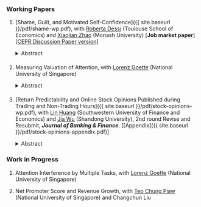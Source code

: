 ### Working Papers

1. [Shame, Guilt, and Motivated Self-Confidence]({{ site.baseurl }}/pdf/shame-wp.pdf), with [Roberta Dessí](https://sites.google.com/view/robertadessi/home) (Toulouse School of Economics) and [Xiaojian Zhao](https://sites.google.com/site/xjzhao81) (Monash University) [**Job market paper**]<br>[[CEPR Discussion Paper version](https://cepr.org/publications/dp18629)]
    <details style="margin-bottom: 20px">
        <summary style="display:list-item; cursor:pointer;">Abstract</summary>
        <blockquote>
            The available evidence from anthropology, economics, and psychology suggests that sensitivity to the emotions of shame and guilt varies across cultures.
            So does (over)confidence in ability and skills.
            Is there a connection between these observations?
            We address this question theoretically and empirically.
            We find significant evidence, consistent with our model, of a negative relationship between the cultural importance of shame relative to guilt and individual confidence.
            The relationship holds across countries, and for U.S. immigrants relative to their culture of origin.
        </blockquote>
    </details>

2. Measuring Valuation of Attention, with [Lorenz Goette](https://fass.nus.edu.sg/ecs/people/lorenz-goette/) (National University of Singapore)
    <details style="margin-bottom: 20px">
        <summary style="display:list-item; cursor:pointer;">Abstract</summary>
        <blockquote>
            Do people value their attention optimally?
            Existing findings suggest that individuals systematically undervalue by how much attention-increasing technologies, in particular reminders, can boost their chance of completing future tasks.
            In a theory-driven experiment, we revisit this question and elicit a measure of individuals' valuation of reminders that is free from arbitrary risk preferences, under an incentive scheme of accumulating probability points to win a binary lottery.
            We find that individuals are still revealed to not fully appreciate the effectiveness of reminders, even after ruling out risk preferences.
            The violation of optimality cannot be explained by potential probability weighting.
        </blockquote>
    </details>

3. [Return Predictability and Online Stock Opinions Published during Trading and Non-Trading Hours]({{ site.baseurl }}/pdf/stock-opinions-wp.pdf), with [Lin Huang](https://riem.swufe.edu.cn/info/1288/3502.htm) (Southwestern University of Finance and Economics) and [Jia Wu](https://jiawu1881.weebly.com) (Shandong University), 2nd round Revise and Resubmit, ***Journal of Banking & Finance***. [[Appendix]({{ site.baseurl }}/pdf/stock-opinions-appendix.pdf)]
    <details style="margin-bottom: 20px">
        <summary style="display:list-item; cursor:pointer;">Abstract</summary>
        <blockquote>
            This study analyzes the impact of trading- and non-trading-hour opinions on returns using data collected from an online stock forum in China.
            We find that non-trading-hour opinions have a stronger influence on returns than trading-hour opinions.
            However, a return reversal is observed during the subsequent trading periods based on non-trading-hour opinions, suggesting a tug-of-war between individual investors and arbitrageurs.
            Additionally, the effect of non-trading-hour opinions on returns is higher when firms announce important events overnight. These opinions also attract more investor attention.
            We propose that the announcement of such events exposes investors to high levels of uncertainty, leading them to seek advice through online forums.
            Our analysis suggests that investor sentiment and value-relevant information contained in online articles are likely factors that contribute to the return predictability of these opinions.
        </blockquote>
    </details>

### Work in Progress

1. Attention Interference by Multiple Tasks, with [Lorenz Goette](https://fass.nus.edu.sg/ecs/people/lorenz-goette/) (National University of Singapore)

2. Net Promoter Score and Revenue Growth, with [Teo Chung Piaw](https://www.teochungpiaw.com/) (National University of Singapore) and Changchun Liu

<!---
(### Manuscript)

Opinion Evolution on Spatial-Social Networks: Based on Ising Model (in Chinese), undergraduate thesis in physics, May 2017
--->